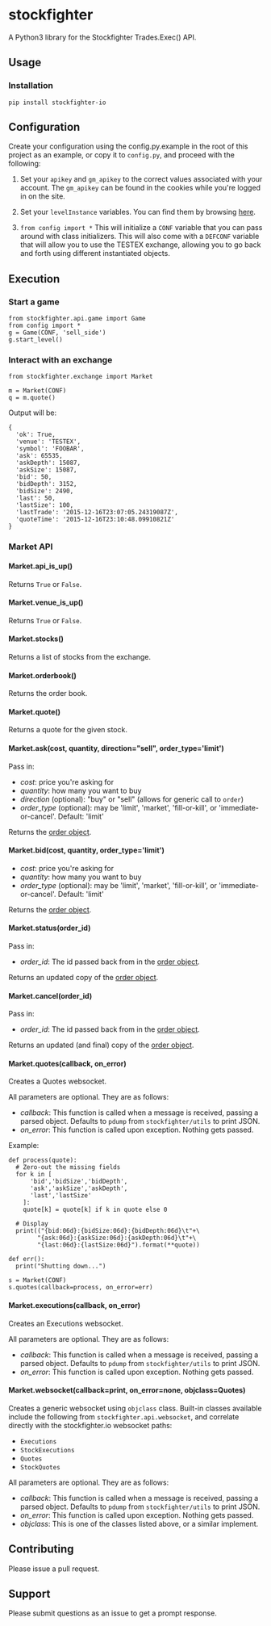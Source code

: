 # stockfighter

A Python3 library for the Stockfighter Trades.Exec() API.

## Usage

### Installation

    pip install stockfighter-io

## Configuration

Create your configuration using the config.py.example in the root of this project as an example, or copy it to `config.py`, and proceed with the following:

1. Set your `apikey` and `gm_apikey` to the correct values associated with your account.  The `gm_apikey` can be found in the cookies while you're logged in on the site.

2. Set your `levelInstance` variables.  You can find them by browsing [here](https://www.stockfighter.io/ui/levels).

3. `from config import *` This will initialize a `CONF` variable that you can pass around with class initializers.  This will also come with a `DEFCONF` variable that will allow you to use the TESTEX exchange, allowing you to go back and forth using different instantiated objects.

## Execution

### Start a game

    from stockfighter.api.game import Game
    from config import *
    g = Game(CONF, 'sell_side')
    g.start_level()

### Interact with an exchange

    from stockfighter.exchange import Market

    m = Market(CONF)
    q = m.quote()

Output will be:

    {
      'ok': True,
      'venue': 'TESTEX',
      'symbol': 'FOOBAR',
      'ask': 65535,
      'askDepth': 15087,
      'askSize': 15087,
      'bid': 50,
      'bidDepth': 3152,
      'bidSize': 2490,
      'last': 50,
      'lastSize': 100,
      'lastTrade': '2015-12-16T23:07:05.24319087Z',
      'quoteTime': '2015-12-16T23:10:48.09910821Z'
    }

### Market API

#### Market.api_is_up()

Returns `True` or `False`.

#### Market.venue_is_up()

Returns `True` or `False`.

#### Market.stocks()

Returns a list of stocks from the exchange.

#### Market.orderbook()

Returns the order book.

#### Market.quote()

Returns a quote for the given stock.

#### Market.ask(cost, quantity, direction="sell", order_type='limit')

Pass in:

* _cost_: price you're asking for
* _quantity_: how many you want to buy
* _direction_ (optional): "buy" or "sell" (allows for generic call to `order`)
* _order_type_ (optional): may be 'limit', 'market', 'fill-or-kill', or 'immediate-or-cancel'. Default: 'limit'

Returns the [order object](https://starfighter.readme.io/docs/place-new-order).

#### Market.bid(cost, quantity, order_type='limit')

* _cost_: price you're asking for
* _quantity_: how many you want to buy
* _order_type_ (optional): may be 'limit', 'market', 'fill-or-kill', or 'immediate-or-cancel'. Default: 'limit'

Returns the [order object](https://starfighter.readme.io/docs/place-new-order).

#### Market.status(order_id)

Pass in:

* _order_id_: The id passed back from in the [order object](https://starfighter.readme.io/docs/place-new-order).

Returns an updated copy of the [order object](https://starfighter.readme.io/docs/place-new-order).

#### Market.cancel(order_id)

Pass in:

* _order_id_: The id passed back from in the [order object](https://starfighter.readme.io/docs/place-new-order).

Returns an updated (and final) copy of the [order object](https://starfighter.readme.io/docs/place-new-order).

#### Market.quotes(callback, on_error)

Creates a Quotes websocket.

All parameters are optional.  They are as follows:

* _callback_: This function is called when a message is received, passing a parsed object.  Defaults to `pdump` from `stockfighter/utils` to print JSON.
* _on_error_: This function is called upon exception. Nothing gets passed.

Example:

    def process(quote):
      # Zero-out the missing fields
      for k in [
          'bid','bidSize','bidDepth',
          'ask','askSize','askDepth',
          'last','lastSize'
        ]:
        quote[k] = quote[k] if k in quote else 0

      # Display
      print(("{bid:06d}:{bidSize:06d}:{bidDepth:06d}\t"+\
            "{ask:06d}:{askSize:06d}:{askDepth:06d}\t"+\
            "{last:06d}:{lastSize:06d}").format(**quote))

    def err():
      print("Shutting down...")

    s = Market(CONF)
    s.quotes(callback=process, on_error=err)

#### Market.executions(callback, on_error)

Creates an Executions websocket.

All parameters are optional.  They are as follows:

* _callback_: This function is called when a message is received, passing a parsed object.  Defaults to `pdump` from `stockfighter/utils` to print JSON.
* _on_error_: This function is called upon exception. Nothing gets passed.

#### Market.websocket(callback=print, on_error=none, objclass=Quotes)

Creates a generic websocket using `objclass` class. Built-in classes available include the following from `stockfighter.api.websocket`, and correlate directly with the stockfighter.io websocket paths:

* `Executions`
* `StockExecutions`
* `Quotes`
* `StockQuotes`

All parameters are optional.  They are as follows:

* _callback_: This function is called when a message is received, passing a parsed object.  Defaults to `pdump` from `stockfighter/utils` to print JSON.
* _on_error_: This function is called upon exception. Nothing gets passed.
* _objclass_: This is one of the classes listed above, or a similar implement.

## Contributing

Please issue a pull request.

## Support

Please submit questions as an issue to get a prompt response.


